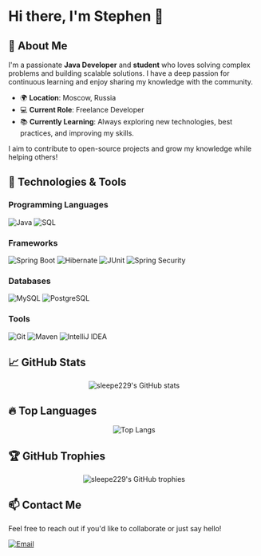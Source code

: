# Hi there, I'm Stephen 👋

## 🚀 About Me
I'm a passionate **Java Developer** and **student** who loves solving complex problems and building scalable solutions. I have a deep passion for continuous learning and enjoy sharing my knowledge with the community. 

- 🌍 **Location**: Moscow, Russia  
- 💻 **Current Role**: Freelance Developer  
- 📚 **Currently Learning**: Always exploring new technologies, best practices, and improving my skills.  

I aim to contribute to open-source projects and grow my knowledge while helping others!

## 🔧 Technologies & Tools
### Programming Languages
![Java](https://img.shields.io/badge/Java-ED8B00?style=for-the-badge&logo=java&logoColor=white)
![SQL](https://img.shields.io/badge/SQL-336791?style=for-the-badge&logo=postgresql&logoColor=white)

### Frameworks
![Spring Boot](https://img.shields.io/badge/Spring_Boot-F2F4F9?style=for-the-badge&logo=spring-boot)
![Hibernate](https://img.shields.io/badge/Hibernate-59666C?style=for-the-badge&logo=hibernate)
![JUnit](https://img.shields.io/badge/JUnit-25A162?style=for-the-badge&logo=java&logoColor=white)
![Spring Security](https://img.shields.io/badge/Spring_Security-6DB33F?style=for-the-badge&logo=spring&logoColor=white)

### Databases
![MySQL](https://img.shields.io/badge/MySQL-4479A1?style=for-the-badge&logo=mysql&logoColor=white)
![PostgreSQL](https://img.shields.io/badge/PostgreSQL-336791?style=for-the-badge&logo=postgresql&logoColor=white)

### Tools
![Git](https://img.shields.io/badge/Git-F05032?style=for-the-badge&logo=git&logoColor=white)
![Maven](https://img.shields.io/badge/Maven-C71A36?style=for-the-badge&logo=apache-maven&logoColor=white)
![IntelliJ IDEA](https://img.shields.io/badge/IntelliJ_IDEA-000000?style=for-the-badge&logo=intellij-idea&logoColor=white)

## 📈 GitHub Stats
<p align="center">
  <img src="https://github-readme-stats.vercel.app/api?username=sleepe229&show_icons=true&theme=radical" alt="sleepe229's GitHub stats" />
</p>

## 🔥 Top Languages
<p align="center">
  <img src="https://github-readme-stats.vercel.app/api/top-langs/?username=sleepe229&layout=compact&theme=radical" alt="Top Langs" />
</p>

## 🏆 GitHub Trophies
<p align="center">
  <img src="https://github-profile-trophy.vercel.app/?username=sleepe229&theme=radical&no-frame=true&column=4" alt="sleepe229's GitHub trophies" />
</p>

## 📫 Contact Me
Feel free to reach out if you'd like to collaborate or just say hello!

[![Email](https://img.shields.io/badge/Email-D14836?style=for-the-badge&logo=gmail&logoColor=white)](mailto:tpynngg@gmail.com)
